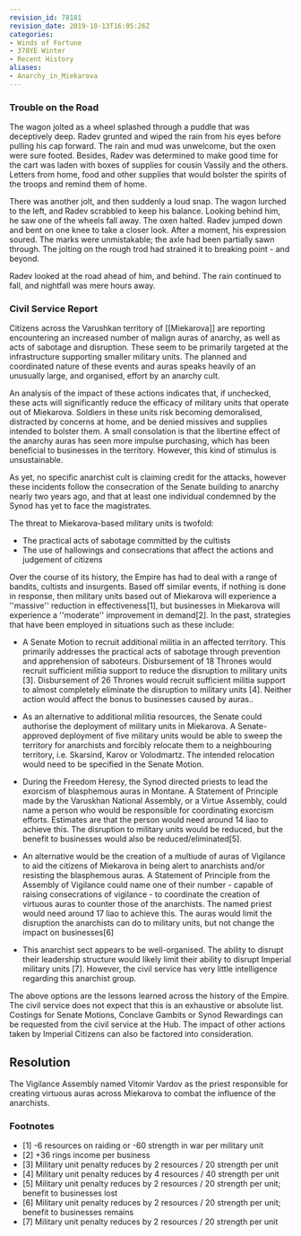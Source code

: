 ```yaml
---
revision_id: 78181
revision_date: 2019-10-13T16:05:26Z
categories:
- Winds of Fortune
- 378YE Winter
- Recent History
aliases:
- Anarchy_in_Miekarova
---
```



### Trouble on the Road
The wagon jolted as a wheel splashed through a puddle that was deceptively deep. Radev grunted and wiped the rain from his eyes before pulling his cap forward. The rain and mud was unwelcome, but the oxen were sure footed. Besides, Radev was determined to make good time for the cart was laden with boxes of supplies for cousin Vassily and the others. Letters from home, food and other supplies that would bolster the spirits of the troops and remind them of home.

There was another jolt, and then suddenly a loud snap. The wagon lurched to the left, and Radev scrabbled to keep his balance. Looking behind him, he saw one of the wheels fall away. The oxen halted. Radev jumped down and bent on one knee to take a closer look. After a moment, his expression soured. The marks were unmistakable; the axle had been partially sawn through. The jolting on the rough trod had strained it to breaking point - and beyond.

Radev looked at the road ahead of him, and behind. The rain continued to fall, and nightfall was mere hours away.


### Civil Service Report
Citizens across the Varushkan territory of [[Miekarova]] are reporting encountering an increased number of malign auras of anarchy, as well as acts of sabotage and disruption. These seem to be primarily targeted at the infrastructure supporting smaller military units. The planned and coordinated nature of these events and auras speaks heavily of an unusually large, and organised, effort by an anarchy cult.

An analysis of the impact of these actions indicates that, if unchecked, these acts will significantly reduce the efficacy of military units that operate out of Miekarova. Soldiers in these units risk becoming demoralised, distracted by concerns at home, and be denied missives and supplies intended to bolster them. A small consolation is that the libertine effect of the anarchy auras has seen more impulse purchasing, which has been beneficial to businesses in the territory. However, this kind of stimulus is unsustainable.

As yet, no specific anarchist cult is claiming credit for the attacks, however these incidents follow the consecration of the Senate building to anarchy nearly two years ago, and that at least one individual condemned by the Synod has yet to face the magistrates.

The threat to Miekarova-based military units is twofold:

* The practical acts of sabotage committed by the cultists 
* The use of hallowings and consecrations that affect the actions and judgement of citizens

Over the course of its history, the Empire has had to deal with a range of bandits, cultists and insurgents. Based off similar events, if nothing is done in response, then military units based out of Miekarova will experience a ''massive'' reduction in effectiveness[1], but businesses in Miekarova will experience a ''moderate'' improvement in demand[2]. In the past, strategies that have been employed in situations such as these include:

* A Senate Motion to recruit additional militia in an affected territory. This primarily addresses the practical acts of sabotage through prevention and apprehension of saboteurs. Disbursement of 18 Thrones would recruit sufficient militia support to reduce the disruption to military units [3]. Disbursement of 26 Thrones would recruit sufficient militia support to almost completely eliminate the disruption to military units [4]. Neither action would affect the bonus to businesses caused by auras..

* As an alternative to additional militia resources, the Senate could authorise the deployment of military units in Miekarova. A Senate-approved deployment of five military units would be able to sweep the territory for anarchists and forcibly relocate them to a neighbouring territory, i.e. Skarsind, Karov or Volodmartz. The intended relocation would need to be specified in the Senate Motion.

* During the Freedom Heresy, the Synod directed priests to lead the exorcism of blasphemous auras in Montane. A Statement of Principle made by the Varuskhan National Assembly, or a Virtue Assembly, could name a person who would be responsible for coordinating exorcism efforts. Estimates are that the person would need around 14 liao to achieve this. The disruption to military units would be reduced, but the benefit to businesses would also be reduced/eliminated[5].

* An alternative would be the creation of a multiude of auras of Vigilance to aid the citizens of Miekarova in being alert to anarchists and/or resisting the blasphemous auras. A Statement of Principle from the Assembly of Vigilance could name one of their number - capable of raising consecrations of vigilance - to coordinate the creation of virtuous auras to counter those of the anarchists. The named priest would need around 17 liao to achieve this. The auras would limit the disruption the anarchists can do to military units, but not change the impact on businesses[6]

* This anarchist sect appears to be well-organised. The ability to disrupt their leadership structure would likely limit their ability to disrupt Imperial military units [7]. However, the civil service has very little intelligence regarding this anarchist group.

The above options are the lessons learned across the history of the Empire. The civil service does not expect that this is an exhaustive or absolute list. Costings for Senate Motions, Conclave Gambits or Synod Rewardings can be requested from the civil service at the Hub. The impact of other actions taken by Imperial Citizens can also be factored into consideration.
## Resolution
The Vigilance Assembly named Vitomir Vardov as the priest responsible for creating virtuous auras across Miekarova to combat the influence of the anarchists.

### Footnotes
* [1] -6 resources on raiding or -60 strength in war per military unit
* [2] +36 rings income per business
* [3] Military unit penalty reduces by 2 resources / 20 strength per unit
* [4] Military unit penalty reduces by 4 resources / 40 strength per unit
* [5] Military unit penalty reduces by 2 resources / 20 strength per unit; benefit to businesses lost
* [6] Military unit penalty reduces by 2 resources / 20 strength per unit; benefit to businesses remains
* [7] Military unit penalty reduces by 2 resources / 20 strength per unit